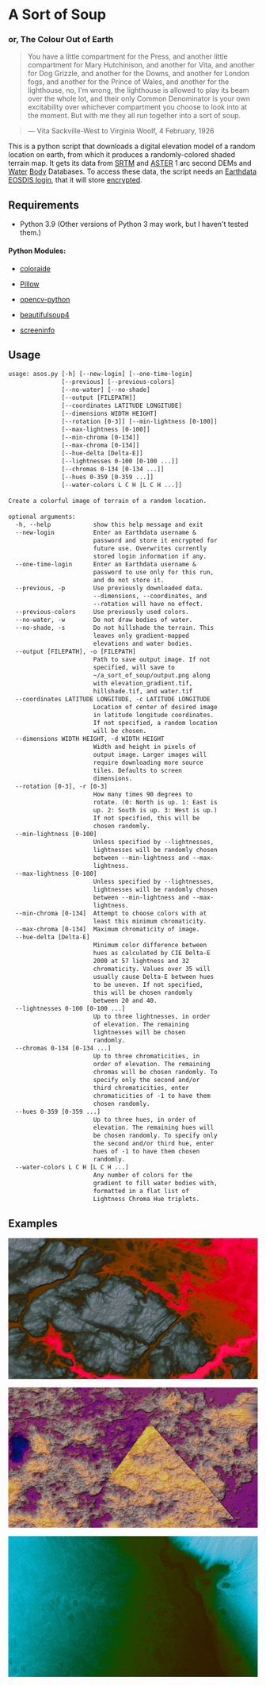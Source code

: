 # A Sort of Soup
### or, The Colour Out of Earth

> You have a little compartment for the Press, and another little compartment for Mary Hutchinison, and another for Vita, and another for Dog Grizzle, and another for the Downs, and another for London fogs, and another for the Prince of Wales, and another for the lighthouse, no, I'm wrong, the lighthouse is allowed to play its beam over the whole lot, and their only Common Denominator is your own excitability over whichever compartment you choose to look into at the moment. But with me they all run together into a sort of soup.

> — Vita Sackville-West to Virginia Woolf, 4 February, 1926

This is a python script that downloads a digital elevation model of a random location on earth, from which it produces a randomly-colored shaded terrain map. It gets its data from [SRTM](https://lpdaac.usgs.gov/products/srtmgl1v003/) and [ASTER](https://lpdaac.usgs.gov/products/astgtmv003/) 1 arc second DEMs and [Water](https://lpdaac.usgs.gov/products/srtmswbdv003/) [Body](https://lpdaac.usgs.gov/products/astwbdv001/) Databases. To access these data, the script needs an [Earthdata EOSDIS login](https://urs.earthdata.nasa.gov/users/new), that it will store [encrypted](https://github.com/zoggop/a-sort-of-soup/blob/main/catacomb.py).

## Requirements

- Python 3.9 (Other versions of Python 3 may work, but I haven't tested them.)

#### Python Modules:

- [coloraide](https://facelessuser.github.io/coloraide/)

- [Pillow](https://python-pillow.org/)

- [opencv-python](https://pypi.org/project/opencv-python/)

- [beautifulsoup4](https://pypi.org/project/beautifulsoup4/)

- [screeninfo](https://pypi.org/project/screeninfo/)

## Usage

```
usage: asos.py [-h] [--new-login] [--one-time-login]
               [--previous] [--previous-colors]
               [--no-water] [--no-shade]
               [--output [FILEPATH]]
               [--coordinates LATITUDE LONGITUDE]
               [--dimensions WIDTH HEIGHT]
               [--rotation [0-3]] [--min-lightness [0-100]]
               [--max-lightness [0-100]]
               [--min-chroma [0-134]]
               [--max-chroma [0-134]]
               [--hue-delta [Delta-E]]
               [--lightnesses 0-100 [0-100 ...]]
               [--chromas 0-134 [0-134 ...]]
               [--hues 0-359 [0-359 ...]]
               [--water-colors L C H [L C H ...]]

Create a colorful image of terrain of a random location.

optional arguments:
  -h, --help            show this help message and exit
  --new-login           Enter an Earthdata username &
                        password and store it encrypted for
                        future use. Overwrites currently
                        stored login information if any.
  --one-time-login      Enter an Earthdata username &
                        password to use only for this run,
                        and do not store it.
  --previous, -p        Use previously downloaded data.
                        --dimensions, --coordinates, and
                        --rotation will have no effect.
  --previous-colors     Use previously used colors.
  --no-water, -w        Do not draw bodies of water.
  --no-shade, -s        Do not hillshade the terrain. This
                        leaves only gradient-mapped
                        elevations and water bodies.
  --output [FILEPATH], -o [FILEPATH]
                        Path to save output image. If not
                        specified, will save to
                        ~/a_sort_of_soup/output.png along
                        with elevation_gradient.tif,
                        hillshade.tif, and water.tif
  --coordinates LATITUDE LONGITUDE, -c LATITUDE LONGITUDE
                        Location of center of desired image
                        in latitude longitude coordinates.
                        If not specified, a random location
                        will be chosen.
  --dimensions WIDTH HEIGHT, -d WIDTH HEIGHT
                        Width and height in pixels of
                        output image. Larger images will
                        require downloading more source
                        tiles. Defaults to screen
                        dimensions.
  --rotation [0-3], -r [0-3]
                        How many times 90 degrees to
                        rotate. (0: North is up. 1: East is
                        up. 2: South is up. 3: West is up.)
                        If not specified, this will be
                        chosen randomly.
  --min-lightness [0-100]
                        Unless specified by --lightnesses,
                        lightnesses will be randomly chosen
                        between --min-lightness and --max-
                        lightness.
  --max-lightness [0-100]
                        Unless specified by --lightnesses,
                        lightnesses will be randomly chosen
                        between --min-lightness and --max-
                        lightness.
  --min-chroma [0-134]  Attempt to choose colors with at
                        least this minimum chromaticity.
  --max-chroma [0-134]  Maximum chromaticity of image.
  --hue-delta [Delta-E]
                        Minimum color difference between
                        hues as calculated by CIE Delta-E
                        2000 at 57 lightness and 32
                        chromaticity. Values over 35 will
                        usually cause Delta-E between hues
                        to be uneven. If not specified,
                        this will be chosen randomly
                        between 20 and 40.
  --lightnesses 0-100 [0-100 ...]
                        Up to three lightnesses, in order
                        of elevation. The remaining
                        lightnesses will be chosen
                        randomly.
  --chromas 0-134 [0-134 ...]
                        Up to three chromaticities, in
                        order of elevation. The remaining
                        chromas will be chosen randomly. To
                        specify only the second and/or
                        third chromaticities, enter
                        chromaticities of -1 to have them
                        chosen randomly.
  --hues 0-359 [0-359 ...]
                        Up to three hues, in order of
                        elevation. The remaining hues will
                        be chosen randomly. To specify only
                        the second and/or third hue, enter
                        hues of -1 to have them chosen
                        randomly.
  --water-colors L C H [L C H ...]
                        Any number of colors for the
                        gradient to fill water bodies with,
                        formatted in a flat list of
                        Lightness Chroma Hue triplets.
```

## Examples

![Example Terrain Map 1](example1.jpg)

![Example Terrain Map 2](example2.jpg)

![Example Terrain Map 3](example3.jpg)